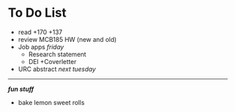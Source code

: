 To Do List
==========

+ read
	+170
	+137
+ review MCB185 HW (new and old)
+ Job apps *friday*
	+ Research statement
	+ DEI 
	+Coverletter
+ URC abstract *next tuesday*


---------

***fun stuff***
+ bake lemon sweet rolls
